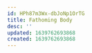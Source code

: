 ```yaml
---
id: HPh87m3Wx-dbJoNp1OrTG
title: Fathoming Body
desc: ''
updated: 1639762693868
created: 1639762693868
---
```


